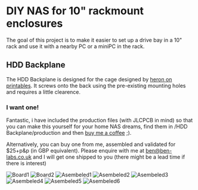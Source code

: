 # DIY NAS for 10" rackmount enclosures

The goal of this project is to make it easier to set up a drive bay in a 10" rack and use it with a nearby PC or a miniPC in the rack.

## HDD Backplane

The HDD Backplane is designed for the cage designed by [heron on printables](https://www.printables.com/model/167158-hdd-cage-for-10-inch-rack/comments). It screws onto the back using the pre-existing mounting holes and requires a little clearence.

### I want one!

Fantastic, i have included the production files (with JLCPCB in mind) so that you can make this yourself for your home NAS dreams, find them in /HDD Backplane/production and then [buy me a coffee](https://www.buymeacoffee.com/benjaminky4) ;).

Alternatively, you can buy one from me, assembled and validated for $25+p&p (in GBP equivalent). Please enquire with me at ben@ben-labs.co.uk and I will get one shipped to you (there might be a lead time if there is interest)

![Board1](https://github.com/ben-labs-ltd/DIY-NAS/blob/main/img/IMG_2052.jpg?raw=true)
![Board2](https://github.com/ben-labs-ltd/DIY-NAS/blob/main/img/IMG_2053.jpg?raw=true)
![Asembeled1](https://github.com/ben-labs-ltd/DIY-NAS/blob/main/img/IMG_2056.jpg)
![Asembeled2](https://github.com/ben-labs-ltd/DIY-NAS/blob/main/img/IMG_2058.jpg)
![Asembeled3](https://github.com/ben-labs-ltd/DIY-NAS/blob/main/img/IMG_2061.jpg?raw=true)
![Asembeled4](https://github.com/ben-labs-ltd/DIY-NAS/blob/main/img/IMG_2065.jpg?raw=true)
![Asembeled5](https://github.com/ben-labs-ltd/DIY-NAS/blob/main/img/IMG_2068.jpg?raw=true)
![Asembeled6](https://github.com/ben-labs-ltd/DIY-NAS/blob/main/img/IMG_2057.jpg?raw=true)

